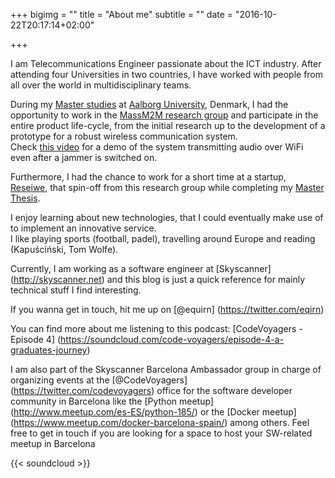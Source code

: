 +++
bigimg = ""
title = "About me"
subtitle = ""
date = "2016-10-22T20:17:14+02:00"

+++

I am Telecommunications Engineer passionate about the ICT industry. After attending four Universities in two countries, I have worked with people from all over the world in multidisciplinary teams.

During my [Master studies](http://www.en.aau.dk/education/master/wireless-communication-systems) at [Aalborg University](http://www.en.aau.dk/), Denmark, I had the opportunity to work in the [MassM2M research group](http://massm2m.es.aau.dk/) and participate in the entire product life-cycle, from the initial research up to the development of a prototype for a robust wireless communication system.<br>
Check [this video](https://vimeo.com/66733915) for a demo of the system transmitting audio over WiFi even after a jammer is switched on.

Furthermore, I had the chance to work for a short time at a startup, [Reseiwe](http://reseiwe.com/), that spin-off from this research group while completing my [Master Thesis](http://projekter.aau.dk/projekter/files/198541091/main_report_4_june.pdf).

I enjoy learning about new technologies, that I could eventually make use of to implement an innovative service.<br>
I like playing sports (football, padel), travelling around Europe and reading (Kapuściński, Tom Wolfe).

Currently, I am working as a software engineer at [Skyscanner] (http://skyscanner.net) and this blog is just a quick reference for mainly technical stuff I find interesting.

If you wanna get in touch, hit me up on [@equirn] (https://twitter.com/eqirn)

You can find more about me listening to this podcast: [CodeVoyagers - Episode 4] (https://soundcloud.com/code-voyagers/episode-4-a-graduates-journey)

I am also part of the Skyscanner Barcelona Ambassador group in charge of organizing events at the [@CodeVoyagers] (https://twitter.com/codevoyagers) office for the software developer community in Barcelona like the [Python meetup] (http://www.meetup.com/es-ES/python-185/) or the [Docker meetup] (https://www.meetup.com/docker-barcelona-spain/) among others. Feel free to get in touch if you are looking for a space to host your SW-related meetup in Barcelona

{{< soundcloud >}}
